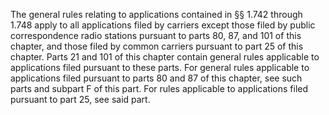 The general rules relating to applications contained in §§ 1.742 through 1.748 apply to all applications filed by carriers except those filed by public correspondence radio stations pursuant to parts 80, 87, and 101 of this chapter, and those filed by common carriers pursuant to part 25 of this chapter. Parts 21 and 101 of this chapter contain general rules applicable to applications filed pursuant to these parts. For general rules applicable to applications filed pursuant to parts 80 and 87 of this chapter, see such parts and subpart F of this part. For rules applicable to applications filed pursuant to part 25, see said part.

